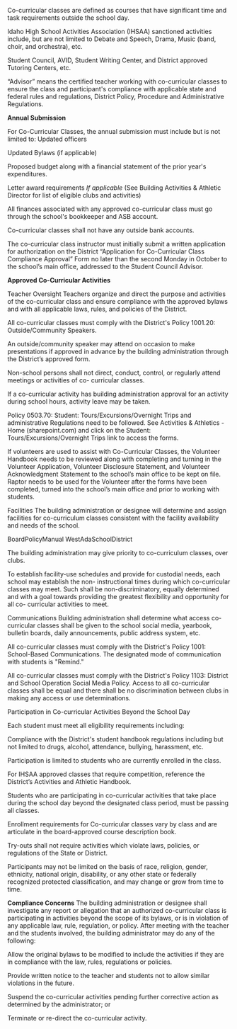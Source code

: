 
Co-curricular classes are defined as courses that have significant time and task requirements outside the school day.


Idaho High School Activities Association (IHSAA) sanctioned activities include, but are not limited
to Debate and Speech, Drama, Music (band, choir, and orchestra), etc.


Student Council, AVID, Student Writing Center, and District approved Tutoring Centers, etc.


“Advisor” means the certified teacher working with co-curricular classes to ensure the class and participant's
compliance with applicable state and federal rules and regulations, District Policy, Procedure and
Administrative Regulations.

**Annual Submission**


For Co-Curricular Classes, the annual submission must include but is not limited to:
Updated officers


Updated Bylaws (if applicable)


Proposed budget along with a financial statement of the prior year's expenditures.


Letter award requirements *If applicable* (See Building Activities & Athletic Director for list of eligible
clubs and activities)


All finances associated with any approved co-curricular class must go through the school's bookkeeper and
ASB account.


Co-curricular classes shall not have any outside bank accounts.


The co-curricular class instructor must initially submit a written application for authorization on the
District “Application for Co-Curricular Class Compliance Approval” Form no later than the second
Monday in October to the school’s main office, addressed to the Student Council Advisor.

**Approved Co-Curricular Activities**


Teacher Oversight
Teachers organize and direct the purpose and activities of the co-curricular class and ensure compliance
with the approved bylaws and with all applicable laws, rules, and policies of the District.


All co-curricular classes must comply with the District's Policy 1001.20: Outside/Community Speakers.


An outside/community speaker may attend on occasion to make presentations if approved in advance by
the building administration through the District’s approved form.


Non-school persons shall not direct, conduct, control, or regularly attend meetings or activities of co-
curricular classes.


If a co-curricular activity has building administration approval for an activity during school hours, activity
leave may be taken.


Policy 0503.70: Student: Tours/Excursions/Overnight Trips and administrative Regulations need to be
followed.
See Activities & Athletics - Home (sharepoint.com) and click on the Student:
Tours/Excursions/Overnight Trips link to access the forms.


If volunteers are used to assist with Co-Curricular Classes, the Volunteer Handbook needs to be
reviewed along with completing and turning in the Volunteer Application, Volunteer Disclosure
Statement, and Volunteer Acknowledgment Statement to the school’s main office to be kept on file.
Raptor needs to be used for the Volunteer after the forms have been completed, turned into the
school’s main office and prior to working with students.


Facilities
The building administration or designee will determine and assign facilities for co-curriculum classes
consistent with the facility availability and needs of the school.


BoardPolicyManual
WestAdaSchoolDistrict



The building administration may give priority to co-curriculum classes, over clubs.


To establish facility-use schedules and provide for custodial needs, each school may establish the non-
instructional times during which co-curricular classes may meet. Such shall be non-discriminatory,
equally determined and with a goal towards providing the greatest flexibility and opportunity for all co-
curricular activities to meet.


Communications
Building administration shall determine what access co-curricular classes shall be given to the school
social media, yearbook, bulletin boards, daily announcements, public address system, etc.


All co-curricular classes must comply with the District's Policy 1001: School-Based Communications.
The designated mode of communication with students is "Remind."


All co-curricular classes must comply with the District's Policy 1103: District and School Operation
Social Media Policy.
Access to all co-curricular classes shall be equal and there shall be no discrimination between clubs
in making any access or use determinations.


Participation in Co-curricular Activities Beyond the School Day


Each student must meet all eligibility requirements including:


Compliance with the District's student handbook regulations including but not limited to drugs, alcohol,
attendance, bullying, harassment, etc.


Participation is limited to students who are currently enrolled in the class.


For IHSAA approved classes that require competition, reference the District’s Activities and Athletic
Handbook.


Students who are participating in co-curricular activities that take place during the school day beyond
the designated class period, must be passing all classes.


Enrollment requirements for Co-curricular classes vary by class and are articulate in the board-approved
course description book.


Try-outs shall not require activities which violate laws, policies, or regulations of the State or District.


Participants may not be limited on the basis of race, religion, gender, ethnicity, national origin, disability,
or any other state or federally recognized protected classification, and may change or grow from time to
time.

**Compliance Concerns**
The building administration or designee shall investigate any report or allegation that an authorized co-curricular
class is participating in activities beyond the scope of its bylaws, or is in violation of any applicable law, rule,
regulation, or policy.
After meeting with the teacher and the students involved, the building administrator may do any of the following:


Allow the original bylaws to be modified to include the activities if they are in compliance with the law, rules,
regulations or policies.


Provide written notice to the teacher and students not to allow similar violations in the future.


Suspend the co-curricular activities pending further corrective action as determined by the administrator; or


Terminate or re-direct the co-curricular activity.

